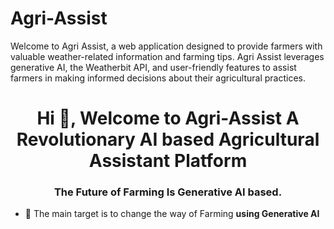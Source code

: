 # Agri-Assist
Welcome to Agri Assist, a web application designed to provide farmers with valuable weather-related information and farming tips. Agri Assist leverages generative AI, the Weatherbit API, and user-friendly features to assist farmers in making informed decisions about their agricultural practices.
<h1 align="center">Hi 👋, Welcome to Agri-Assist A Revolutionary AI based Agricultural Assistant Platform</h1>
<h3 align="center">The Future of Farming Is Generative AI based.</h3>

- 🔭 The main target is to change the way of Farming **using Generative AI**